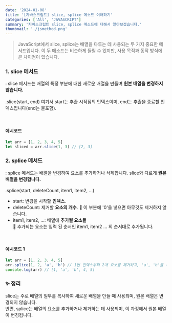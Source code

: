 ```yaml
---
date: '2024-01-08'
title: '[자바스크립트] slice, splice 메소드 이해하기'
categories: ['All', 'JAVASCRIPT']
summary: '자바스크립트 slice, splice 메소드에 대해서 알아보겠습니다.'
thumbnail: './jsmethod.png'
---
```


> JavaScript에서 slice, splice는 배열을 다루는 데 사용되는 두 가지 중요한 메서드입니다. 이 두 메소드는 비슷하게 들릴 수 있지만, 사용 목적과 동작 방식에 큰 차이점이 있습니다.

### 1. slice 메서드

: slice 메서드는 배열의 특정 부분에 대한 새로운 배열을 만들며 **원본 배열을 변경하지 않습니다.**
<br/>
<br/>
.slice(start, end) 여기서 start는 추출 시작점의 인덱스이며, end는 추출을 종료할 인덱스입니다(end는 불포함).

<br/>

#### **예시코드**

```javascript
let arr = [1, 2, 3, 4, 5]
let sliced = arr.slice(1, 3) // [2, 3]
```

### 2. splice 메서드

: splice 메서드는 배열을 변경하여 요소를 추가하거나 삭제합니다. slice와 다르게 **원본 배열을 변경합니다.**
<br/>
<br/>
.splice(start, deleteCount, item1, item2, ...)

- start: 변경을 시작할 **인덱스**.
- deleteCount: 제거할 **요소의 개수**.
  📌 이 부분에 '0'을 넣으면 아무것도 제거하지 않습니다.
- item1, item2, ...: 배열에 **추가될 요소들** <br/>
  📌 추가되는 요소는 입력 된 순서인 item1, item2 ... 의 순서대로 추가됩니다.

<br/>

#### **예시코드 1**

```javascript
let arr = [1, 2, 3, 4, 5]
arr.splice(1, 2, 'a', 'b') // 1번 인덱스부터 2개 요소를 제거하고, 'a', 'b'를 추가
console.log(arr) // [1, 'a', 'b', 4, 5]
```

### ✨ 정리

slice는 주로 배열의 일부를 복사하여 새로운 배열을 만들 때 사용되며, 원본 배열은 변경되지 않습니다. <br/>
반면, splice는 배열의 요소를 추가하거나 제거하는 데 사용되며, 이 과정에서 원본 배열이 변경됩니다.
